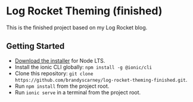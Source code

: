 # Log Rocket Theming (finished)

This is the finished project based on my Log Rocket blog. <!-- TODO insert URL -->

## Getting Started

* [Download the installer](https://nodejs.org/) for Node LTS.
* Install the ionic CLI globally: `npm install -g @ionic/cli`
* Clone this repository: `git clone https://github.com/brandyscarney/log-rocket-theming-finished.git`.
* Run `npm install` from the project root.
* Run `ionic serve` in a terminal from the project root.
